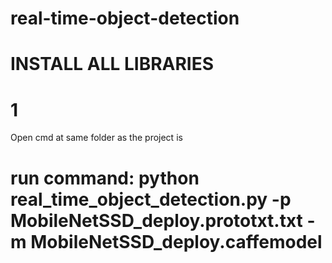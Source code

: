 # real-time-object-detection

# INSTALL ALL LIBRARIES

# 1 
Open cmd at same folder as the project is


# run command: python real_time_object_detection.py -p MobileNetSSD_deploy.prototxt.txt -m MobileNetSSD_deploy.caffemodel
